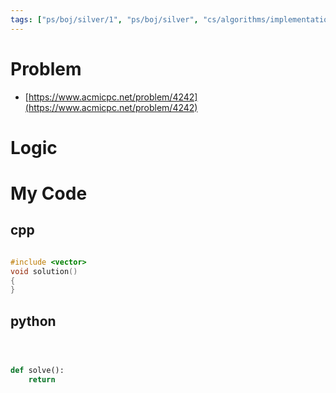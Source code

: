 ```yaml
---
tags: ["ps/boj/silver/1", "ps/boj/silver", "cs/algorithms/implementation/ps","cs/algorithms/simulation/ps"]
---
```


# Problem
- [https://www.acmicpc.net/problem/4242](https://www.acmicpc.net/problem/4242)

# Logic

# My Code

## cpp

```cpp title="boj/4242.cpp"

#include <vector>
void solution()
{
}


```

## python

```python title="boj/4242.py"



def solve():
    return


```
